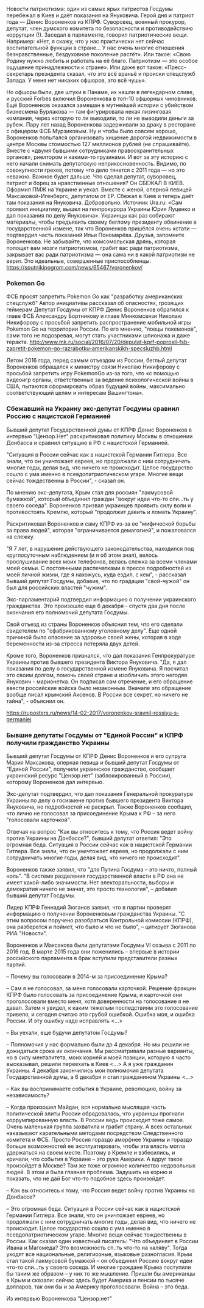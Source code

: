Новости патриотизма: один из самых ярых патриотов Госдумы перебежал в Киев и даёт показания на Януковича.
Герой дня и патриот года — Денис Вороненков из КПРФ. Суворовец, военный прокурор, депутат, член думского комитета по безопасности и противодействию коррупции (!). Заседал в парламенте, говорил патриотические вещи.
Например: «Нет, я скажу, что у нас практически нет сейчас воспитательной функции в стране… У нас очень многие отношения безнравственные, бездуховное поколение растёт».
Или такое: «Свою Родину нужно любить и работать на её благо. Патриотизм — это особое ощущение принадлежности к стране».
Или даже вот такое: «Пресс-секретарь президента сказал, что это всё враньё и происки спецслужб Запада. У меня нет никаких офшоров, это всё чушь».

Но офшоры были, две штуки в Панаме, их нашли в легендарном сливе, и русский Forbes включил Вороненкова в топ-10 офшорных чиновников. Ещё Вороненков оказался замешан в мутнейшей истории с убийством бизнесмена Бурлакова — там фигурировала некая лизинговая компания, через которую то ли выводили, то ли не выводили деньги за рубеж. Пару лет назад Вороненкова задерживали за драку в ресторане с офицером ФСБ Мурзиковым. Ну и чтобы было совсем хорошо, Вороненков попытался организовать хищение дорогой недвижимости в центре Москвы стоимостью 127 миллионов рублей (не спрашивайте). Вместе с «двумя бывшими сотрудниками правоохранительных органов», риелтором и какими-то грузинами. И вот за эту историю с него начали снимать депутатскую неприкосновенность. Видимо, по совокупности грехов, потому что дело тянется с 2011 года — но это неважно. Важное будет дальше.
Что сделал депутат, суворовец, патриот и борец за нравственные отношения?
Он СБЕЖАЛ В КИЕВ. Оформил ПМЖ на Украине и уехал. Вместе с женой, оперной певицей Максаковой-Игенбергс, депутатом от ЕР. Сбежал в Киев и теперь даёт там показания на Януковича. Добровольно.
Источник Ura.ru: «Сам проявил инициативу, вышел на генпрокурора Украины Юрия Луценко и дал показания по делу Януковича».
Украинцы как раз собирают материалы, чтобы предъявить своему беглому президенту обвинение в государственной измене, так что Вороненков пришёлся очень кстати — подтвердил часть показаний Ильи Пономарёва.
Друзья, запомните Вороненкова. Не забывайте, что комсомольская дрянь, которая полощет вам мозги патриотизмом, грабит вас ради патриотизма, закрывает вас ради патриотизма — она сама ни в какой патриотизм не верит. Это идеальные, совершенные приспособленцы. 
https://sputnikipogrom.com/news/65467/voronenkov/

### Pokemon Go

ФСБ просят запретить Pokemon Go как "разработку американских спецслужб" Автор инициативы рассказал об опасностях, грозящих геймерам Депутат Госдумы от КПРФ Денис Вороненков обратился к главе ФСБ Александру Бортникову и главе Минкомсвязи Николаю Никифорову с просьбой запретить распространение мобильной игры Pokemon Go на территории России. По его мнению, "ловцы покемонов", сами того не подозревая, могут стать участниками шпионажа и даже теракта.
http://www.mk.ru/social/2016/07/20/deputat-kprf-poprosil-fsb-zapretit-pokemon-go-razrabotku-amerikanskikh-specsluzhb.html

Летом 2016 года, перед самым отъездом из России, беглый депутат Вороненков обращался к министру связи Николаю Никифорову с просьбой запретить игру PokemonGo из-за того, что «с помощью видеоигр органы, ответственные за ведение психологической войны в США, пытаются сформировать образ будущей войны, максимально соответствующий целям и интересам Вашингтона».


### Сбежавший на Украину экс-депутат Госдумы сравнил Россию с нацистской Германией

Бывший депутат Государственной думы от КПРФ Денис Вороненков в интервью "Цензор.Нет" раскритиковал политику Москвы в отношении Донбасса и сравнил ситуацию в РФ с нацистской Германией.

"Ситуация в России сейчас как в нацистской Германии Гитлера. Все знали, что он уничтожает евреев, но продолжали с ним сотрудничать многие годы, делая вид, что ничего не происходит. Целое государство сошло с ума именно в псевдопатриотическом угаре. Многие вещи сейчас тождественны в России", - сказал он.

По мнению экс-депутата, Крым стал для россиян "лакмусовой бумажкой", который объединил граждан "вокруг идеи что-то спи…ть у своего соседа". Вороненков призвал украинцев проявить силу воли и противостоять Кремлю, который "продолжит давить и ломать Украину".

Раскритиковал Вороненков и саму КПРФ из-за ее "мифической борьбы за права людей", которая "ограничивается демагогией", и пожаловался на слежку.

"Я 7 лет, в нарушение действующего законодательства, находился под круглосуточным наблюдением (и я об этом знал), велось прослушивание всех моих телефонов, велась слежка за всеми членами моей семьи. С постоянными распечатками в прессе подробностей из моей личной жизни, где я нахожусь, куда ездил, с кем", - рассказал бывший депутат Госдумы, добавив, что по градации "свой-чужой" он был для российских властей "чужим".

Экс-парламентарий подтвердил информацию о получении украинского гражданства. Это произошло еще 6 декабря - спустя два дня после окончания его полномочий депутата Госдумы.

Свой отъезд из страны Вороненков объяснил тем, что его сделали свидетелем по "сфабрикованному уголовному делу". Еще одной причиной было опасение за здоровье своей жены, которая в ходе беременности из-за стресса потеряла двух детей.

Кроме того, Вороненков признался, что дал показания Генпрокуратуре Украины против бывшего президента Виктора Януковича. "Да, я дал показания по делу о государственной измене Януковича. Я посчитал это своим долгом, помочь своей стране и изобличить этого негодяя. Янукович - марионетка. Он подписал сам отречение, и его обращение ввести российские войска было незаконным. Вначале это обращение вообще писал крымский Аксенов. В России все секрет, но ничего не тайна", - объяснил он.

https://ruposters.ru/news/14-02-2017/voronenkov-sravnil-rossiyu-s-germaniej

### Бывшие депутаты Госдумы от "Единой России" и КПРФ получили гражданство Украины

Бывший депутат Госдумы от КПРФ Денис Вороненков и его супруга Мария Максакова, оперная певица и бывший депутат Госдумы от "Единой России", получили украинское гражданство, сообщает украинский ресурс "Цензор.нет" (заблокированный в России), которому Вороненков дал интервью.

Экс-депутат подтвердил, что дал показания Генеральной прокуратуре Украины по делу о госизмене против бывшего президента Виктора Януковича, но подробностей не раскрыл. Также Вороненков сообщил, что лично не голосовал за присоединение Крыма к РФ – за него "голосовали карточкой".

Отвечая на вопрос "Как вы относитесь к тому, что Россия ведет войну против Украины на Донбассе?", бывший депутат ответил: "Это огромная беда. Ситуация в России сейчас как в нацистской Германии Гитлера. Все знали, что он уничтожает евреев, но продолжали с ним сотрудничать многие годы, делая вид, что ничего не происходит".

Вороненков также заявил, что "для Путина Госдума – это ничто, полный ноль". "В системе разделения государственной власти в РФ она не имеет какой-либо значимости. Нет электоральности, выборы и демократия ничего не значат, это просто технология", – добавил бывший депутат Госдумы.

Лидер КПРФ Геннадий Зюганов заявил, что в партии проверят информацию о получении Вороненковым гражданства Украины. "С этим вопросом поручено разобраться Контрольной комиссии (КПРФ), она разберется и поймет, что было и что не было", – цитирует Зюганова РИА "Новости".

Вороненков и Максакова были депутатами Госдумы VI созыва с 2011 по 2016 год. В марте 2015 года они поженились – впервые в истории российского парламента в брак вступили представители разных партий.

– Почему вы голосовали в 2014-м за присоединение Крыма?

– Сам я не голосовал, за меня голосовали карточкой. Решение фракции КПРФ было голосовать за присоединение Крыма, и карточкой они проголосовали вместо меня, хотя доверенности на голосование я не давал. Затем я увидел, к каким тяжелым последствиям это голосование привело, и сегодня считаю это грубой ошибкой. Ошибка моя, и ошибка России. И эту ошибку надо исправлять <...>

– Вы уехали, еще будучи депутатом Госдумы?

– Полномочия у нас формально были до 4 декабря. Но мы решили не дожидаться срока их окончания. Мы рассматривали разные варианты, но в силу менталитета, моих корней и моей позиции, которую я часто высказывал, решили переехать в Киев <...> А я уже гражданин Украины. 4 декабря закончились мои полномочия депутата Государственной думы, а 6 декабря я стал гражданином Украины <...>

– Как вы воспринимаете события в Украине, революцию, войну за независимость?

– Когда произошел Майдан, вся нормально мыслящая часть политической элиты России обрадовалась, что украинцы прогнали коррумпированную власть. В России ведь происходит тоже самое. Очень маленькая группа захватила и грабит страну. А всех остальных наказывают карательными методами посредством Следственного комитета и ФСБ. Просто Россия гораздо аморфнее Украины и гораздо больше возможностей ее эксплуатировать, чтобы эта власть могла удержаться на своем месте. Поэтому в Кремле и взбесились, и кричали, что события в Украине – это рука Америки. А вдруг такое произойдет в Москве? Там же тоже огромное количество недовольных людей. В этом и была главная проблема. Задушить на корню и показать, что не дай Бог что-то подобное здесь произойдет. 

– Как вы относитесь к тому, что Россия ведет войну против Украины на Донбассе?

– Это огромная беда. Ситуация в России сейчас как в нацистской Германии Гитлера. Все знали, что он уничтожает евреев, но продолжали с ним сотрудничать многие годы, делая вид, что ничего не происходит. Целое государство сошло с ума именно в псевдопатриотическом угаре. Многие вещи сейчас тождественны в России. Как сказал один известный писатель: "Что объединяет в России Ивана и Магомеда? Это возможность сп..ть что-то на халяву". Тогда уходят все национальные, религиозные, языковые разногласия. Крым стал такой лакмусовой бумажкой – он объединил Россию вокруг идеи что-то спи…ть у своего соседа. И многие граждане Крыма поступили бы таким же образом – у них то же мышление. Пришли бы американцы в Крым и сказали: сейчас здесь будет Америка и пенсии по тысяче долларов, так они бы и за Америку проголосовали. Война – это беда.

Из интервью Вороненкова "Цензор.нет"
